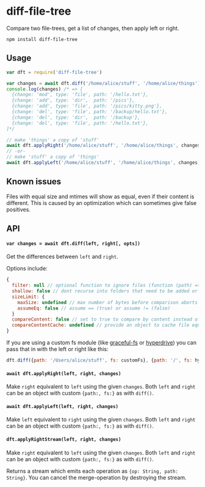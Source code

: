 # diff-file-tree

Compare two file-trees, get a list of changes, then apply left or right.

```
npm install diff-file-tree
```

## Usage

```js
var dft = require('diff-file-tree')

var changes = await dft.diff('/home/alice/stuff', '/home/alice/things')
console.log(changes) /* => [
  {change: 'mod', type: 'file', path: '/hello.txt'},
  {change: 'add', type: 'dir',  path: '/pics'},
  {change: 'add', type: 'file', path: '/pics/kitty.png'},
  {change: 'del', type: 'file', path: '/backup/hello.txt'},
  {change: 'del', type: 'dir',  path: '/backup'},
  {change: 'del', type: 'file', path: '/hello.txt'},
]*/

// make 'things' a copy of 'stuff' 
await dft.applyRight('/home/alice/stuff', '/home/alice/things', changes)
// -or-
// make 'stuff' a copy of 'things'
await dft.applyLeft('/home/alice/stuff', '/home/alice/things', changes)
```

## Known issues

Files with equal size and mtimes will show as equal, even if their content is different. This is caused by an optimization which can sometimes give false positives.

## API

#### `var changes = await dft.diff(left, right[, opts])`

Get the differences between `left` and `right`.

Options include:

```js
{
  filter: null // optional function to ignore files (function (path) => bool)
  shallow: false // dont recurse into folders that need to be added or removed
  sizeLimit: {
    maxSize: undefined // max number of bytes before comparison aborts
    assumeEq: false // assume == (true) or assume != (false)
  }
  compareContent: false // set to true to compare by content instead of mtime & size
  compareContentCache: undefined // provide an object to cache file equality tests in memory
}
```

If you are using a custom fs module (like [graceful-fs](https://github.com/isaacs/node-graceful-fs) or [hyperdrive](https://github.com/mafintosh/hyperdrive)) you can pass that in with the left or right like this:

```js
dft.diff({path: '/Users/alice/stuff', fs: customFs}, {path: '/', fs: hyperdriveArchive})
```

#### `await dft.applyRight(left, right, changes)`

Make `right` equivalent to `left` using the given `changes`. Both `left` and `right` can be an object with custom `{path:, fs:}` as with `diff()`.

#### `await dft.applyLeft(left, right, changes)`

Make `left` equivalent to `right` using the given `changes`. Both `left` and `right` can be an object with custom `{path:, fs:}` as with `diff()`.

#### `dft.applyRightStream(left, right, changes)`

Make `right` equivalent to `left` using the given `changes`. Both `left` and `right` can be an object with custom `{path:, fs:}` as with `diff()`.

Returns a stream which emits each operation as `{op: String, path: String}`. You can cancel the merge-operation by destroying the stream.